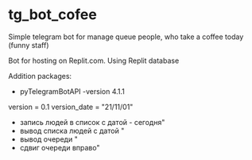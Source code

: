 # tg_bot_cofee
Simple telegram bot for manage queue people, who take a coffee today (funny staff)

Bot for hosting on Replit.com.
Using Replit database

Addition packages:
- pyTelegramBotAPI -version 4.1.1


version = 0.1
version_date = "21/11/01"
 - запись людей в список с датой - сегодня"
 - вывод списка людей с датой "
 - вывод очереди "
 - сдвиг очереди вправо"
